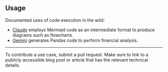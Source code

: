 ## Usage

Documented uses of code execution in the wild:
* [Claude](https://www.micahwalter.com/2024/11/generating-aws-architecture-diagrams-with-claude/) employs Mermaid code as an intermediate format to produce diagrams such as flowcharts.
* [Gemini](https://www.narrative.bi/analytics/using-gemini-for-data-analysis) generates Pandas code to perform financial analysis.
-------
To contribute a use case, submit a pull request. Make sure to link to a publicly accessible blog post or article that has the relevant technical details.
